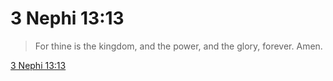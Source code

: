 # 3 Nephi 13:13

> For thine is the kingdom, and the power, and the glory, forever. Amen.

[3 Nephi 13:13](https://www.churchofjesuschrist.org/study/scriptures/bofm/3-ne/13?lang=eng&id=p13#p13)


